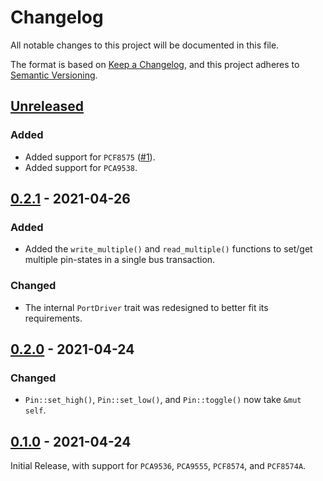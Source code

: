 # Changelog
All notable changes to this project will be documented in this file.

The format is based on [Keep a Changelog](https://keepachangelog.com/en/1.0.0/),
and this project adheres to [Semantic Versioning](https://semver.org/spec/v2.0.0.html).

## [Unreleased]
### Added
- Added support for `PCF8575` ([#1]).
- Added support for `PCA9538`.

[#1]: https://github.com/Rahix/port-expander/pull/1


## [0.2.1] - 2021-04-26
### Added
- Added the `write_multiple()` and `read_multiple()` functions to set/get
  multiple pin-states in a single bus transaction.

### Changed
- The internal `PortDriver` trait was redesigned to better fit its requirements.


## [0.2.0] - 2021-04-24
### Changed
- `Pin::set_high()`, `Pin::set_low()`, and `Pin::toggle()` now take `&mut self`.

## [0.1.0] - 2021-04-24
Initial Release, with support for `PCA9536`, `PCA9555`, `PCF8574`, and
`PCF8574A`.

[Unreleased]: https://github.com/rahix/port-expander/compare/v0.2.1...HEAD
[0.2.1]: https://github.com/rahix/port-expander/compare/v0.2.0...v0.2.1
[0.2.0]: https://github.com/rahix/port-expander/compare/v0.1.0...v0.2.0
[0.1.0]: https://github.com/rahix/port-expander/releases/tag/v0.1.0
